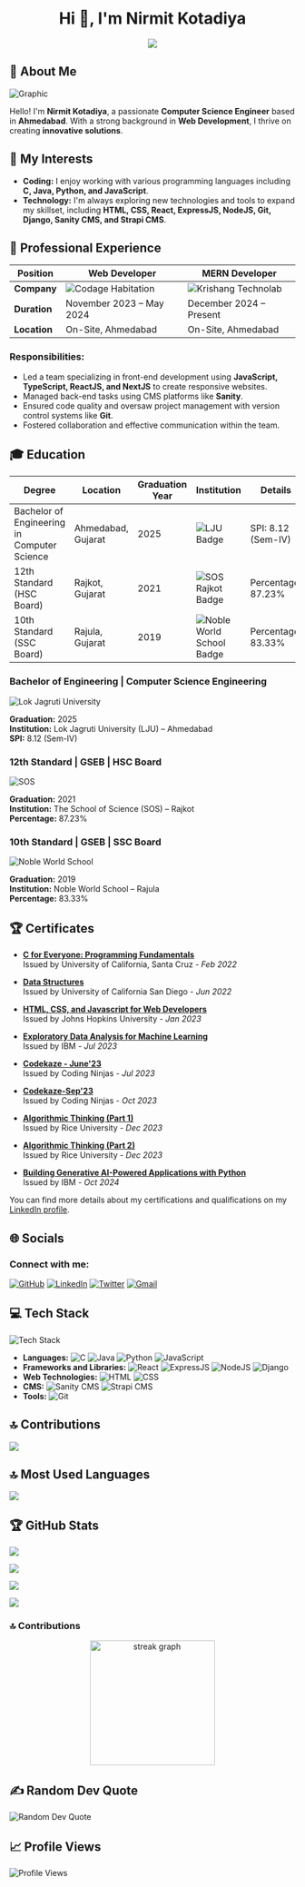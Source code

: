 <!--
**nirmitkotadiya/nirmitkotadiya** is a ✨ _special_ ✨ repository because its `README.md` (this file) appears on your GitHub profile.

Here are some ideas to get you started:

- 🔭 I’m currently working on ...
- 🌱 I’m currently learning ...
- 👯 I’m looking to collaborate on ...
- 🤔 I’m looking for help with ...
- 💬 Ask me about ...
- 📫 How to reach me: ...
- 😄 Pronouns: ...
- ⚡ Fun fact: ...

![Profile](https://img.shields.io/badge/Profile-Nirmit%20Kotadiya-blue?style=for-the-badge)
-->


<h1 align="center">Hi 👋, I'm Nirmit Kotadiya</h1>
<p align="center">
    <img src="https://readme-typing-svg.herokuapp.com?color=E22FE4&width=1000&height=45&lines=A+Passionate+Full+Stack+Developer+and+Programmer+from+India.;Expert+in+Modern+Web+Technologies+and+Frameworks.;Proficient+in+Building+Scalable+Web+Applications.;Always+Learning+and+Adapting+to+New+Technologies.;Empowering+Others+through+Knowledge+Sharing.;Nice+To+Meet+You+...&center=true"></a>
</p>



## 💫 About Me

![Graphic](https://img.shields.io/badge/Passionate-Engineer-blue?style=for-the-badge)

Hello! I'm **Nirmit Kotadiya**, a passionate **Computer Science Engineer** based in **Ahmedabad**. With a strong background in **Web Development**, I thrive on creating **innovative solutions**.

## 🌟 My Interests

- **Coding:** I enjoy working with various programming languages including **C, Java, Python, and JavaScript**.
- **Technology:** I'm always exploring new technologies and tools to expand my skillset, including **HTML, CSS, React, ExpressJS, NodeJS, Git, Django, Sanity CMS, and Strapi CMS**.

## 💼 Professional Experience

| **Position**          | Web Developer                                              | MERN Developer                                              |
|-----------------------|------------------------------------------------------------|-------------------------------------------------------------|
| **Company**           | ![Codage Habitation](https://img.shields.io/badge/Codage-Habitation-blue?style=for-the-badge) | ![Krishang Technolab](https://img.shields.io/badge/Krishang-Technolab-blue?style=for-the-badge) |
| **Duration**          | November 2023 – May 2024                                   | December 2024 – Present                                   |
| **Location**          | On-Site, Ahmedabad                                         | On-Site, Ahmedabad                                        |

### Responsibilities:
- Led a team specializing in front-end development using **JavaScript, TypeScript, ReactJS, and NextJS** to create responsive websites.
- Managed back-end tasks using CMS platforms like **Sanity**.
- Ensured code quality and oversaw project management with version control systems like **Git**.
- Fostered collaboration and effective communication within the team.


<!-- ### Web Developer | Codage Habitation
![Codage Habitation](https://img.shields.io/badge/Codage-Habitation-blue?style=for-the-badge)

**Duration:** November 2023 – May 2024  
**Location:** On-Site, Ahmedabad

**Responsibilities:**
- Led a team specializing in front-end development using **JavaScript, TypeScript, ReactJS, and NextJS** to create responsive websites.
- Managed back-end tasks using CMS platforms like **Sanity**.
- Ensured code quality and oversaw project management with version control systems like **Git**.
- Fostered collaboration and effective communication within the team. -->

## 🎓 Education


| **Degree**                               | **Location**         | **Graduation Year** | **Institution**                            | **Details**           |
|-------------------------------------------|---------------------|---------------------|--------------------------------------------|------------------------|
| Bachelor of Engineering in Computer Science| Ahmedabad, Gujarat  | 2025                | ![LJU Badge](https://img.shields.io/badge/LJU-Ahmedabad-green?style=for-the-badge) | SPI: 8.12 (Sem-IV)     |
| 12th Standard (HSC Board)                 | Rajkot, Gujarat  | 2021                | ![SOS Rajkot Badge](https://img.shields.io/badge/SOS-Rajkot-orange?style=for-the-badge) | Percentage: 87.23%     |
| 10th Standard (SSC Board)                 | Rajula, Gujarat  | 2019                | ![Noble World School Badge](https://img.shields.io/badge/Noble-World%20School-red?style=for-the-badge) | Percentage: 83.33%     |


### Bachelor of Engineering | Computer Science Engineering
![Lok Jagruti University](https://img.shields.io/badge/LJU-Ahmedabad-green?style=for-the-badge)

**Graduation:** 2025  
**Institution:** Lok Jagruti University (LJU) – Ahmedabad  
**SPI:** 8.12 (Sem-IV)

### 12th Standard | GSEB | HSC Board
![SOS](https://img.shields.io/badge/SOS-Rajkot-orange?style=for-the-badge)

**Graduation:** 2021  
**Institution:** The School of Science (SOS) – Rajkot  
**Percentage:** 87.23%

### 10th Standard | GSEB | SSC Board
![Noble World School](https://img.shields.io/badge/Noble-World%20School-red?style=for-the-badge)

**Graduation:** 2019  
**Institution:** Noble World School – Rajula  
**Percentage:** 83.33%

## 🏆 Certificates

- **[C for Everyone: Programming Fundamentals](https://coursera.org/share/2eace4bcc74fa5ba78202b1ea9f44cf7)**  
  Issued by University of California, Santa Cruz - *Feb 2022*

- **[Data Structures](https://coursera.org/share/c434e14f645c8343b176e581c0de7c1b)**  
  Issued by University of California San Diego - *Jun 2022*

- **[HTML, CSS, and Javascript for Web Developers](https://coursera.org/share/acb9baa371cb08836a227b2eb6e70330)**  
  Issued by Johns Hopkins University - *Jan 2023*

- **[Exploratory Data Analysis for Machine Learning](https://coursera.org/share/68a6f6c2c348cde47c6f25c0614e1b60)**  
  Issued by IBM - *Jul 2023*

- **[Codekaze - June'23](https://ninjasfiles.s3.amazonaws.com/certificate_of_event_codekaze_-_june_23_round_1_c1f96265bcddf9465bd8.pdf)**  
  Issued by Coding Ninjas - *Jul 2023*

- **[Codekaze-Sep'23](https://ninjasfiles.s3.amazonaws.com/certificate_of_event_codekaze-sep_23_round_1_naukri_engineers_week_4e5e89de47a8bb2361a3.pdf)**  
  Issued by Coding Ninjas - *Oct 2023*
  
- **[Algorithmic Thinking (Part 1)](https://coursera.org/share/7fadcf9fe0755ab576e5b612531ccc4f)**  
  Issued by Rice University - *Dec 2023*

- **[Algorithmic Thinking (Part 2)](https://coursera.org/share/ada86de4aa044c581d7bb87bed1555ca)**  
  Issued by Rice University - *Dec 2023*
  
- **[Building Generative AI-Powered Applications with Python](https://coursera.org/share/0e9e0915d76e2e9c47c1c66db684e029)**  
  Issued by IBM - *Oct 2024*


You can find more details about my certifications and qualifications on my [LinkedIn profile](https://www.linkedin.com/in/nirmitkotadiya).



## 🌐 Socials

### Connect with me:
   [![GitHub](https://img.shields.io/badge/GitHub-Profile-blue?style=flat-square&logo=github)](https://github.com/nirmitkotadiya)
   [![LinkedIn](https://img.shields.io/badge/LinkedIn-Profile-blue?style=flat-square&logo=linkedin)](https://www.linkedin.com/in/nirmitkotadiya)
   [![Twitter](https://img.shields.io/badge/Twitter-Profile-blue?style=flat-square&logo=twitter)](https://twitter.com/NirmitKotadiya)
   [![Gmail](https://img.shields.io/badge/Gmail-Contact-red?style=flat-square&logo=gmail)](mailto:kotadiyanirmit24@gmail.com)

## 💻 Tech Stack


![Tech Stack](https://img.shields.io/badge/tech-stack-blue?style=flat&logo=appveyor)
- **Languages:**  ![C](https://img.shields.io/badge/-C-A8B9CC?style=flat&logo=c&logoColor=white) ![Java](https://img.shields.io/badge/-Java-007396?style=flat&logo=java&logoColor=white) ![Python](https://img.shields.io/badge/-Python-3776AB?style=flat&logo=python&logoColor=white) ![JavaScript](https://img.shields.io/badge/-JavaScript-F7DF1E?style=flat&logo=javascript&logoColor=black)
- **Frameworks and Libraries:**  ![React](https://img.shields.io/badge/-React-61DAFB?style=flat&logo=react&logoColor=black) ![ExpressJS](https://img.shields.io/badge/-ExpressJS-000000?style=flat&logo=express&logoColor=white) ![NodeJS](https://img.shields.io/badge/-NodeJS-339933?style=flat&logo=node.js&logoColor=white) ![Django](https://img.shields.io/badge/-Django-092E20?style=flat&logo=django&logoColor=white)
- **Web Technologies:**  ![HTML](https://img.shields.io/badge/-HTML-E34F26?style=flat&logo=html5&logoColor=white) ![CSS](https://img.shields.io/badge/-CSS-1572B6?style=flat&logo=css3&logoColor=white)
- **CMS:**  ![Sanity CMS](https://img.shields.io/badge/-Sanity-FF4088?style=flat&logo=sanity&logoColor=white) ![Strapi CMS](https://img.shields.io/badge/-Strapi-2E7EEA?style=flat&logo=strapi&logoColor=white)
- **Tools:**  ![Git](https://img.shields.io/badge/-Git-F05032?style=flat&logo=git&logoColor=white)



## 🔝 Contributions

![](https://github-profile-summary-cards.vercel.app/api/cards/repos-per-language?username=nirmitkotadiya&theme=default)

## 🔝 Most Used Languages

![](https://github-readme-stats.vercel.app/api/top-langs/?username=nirmitkotadiya&layout=compact)

## 🏆 GitHub Stats

![](https://github-readme-stats.vercel.app/api?username=nirmitkotadiya&show_icons=true)

<!-- ## ⌛ GitHub Most Used Packages --> 
[![](https://stats.quine.sh/nirmitkotadiya/dependencies?theme=dark)](https://quine.sh?utm_source=widgets&utm_campaign=nirmitkotadiya)

<!--  ## ⌛ GitHub Languages Over Time --> 
[![](https://stats.quine.sh/nirmitkotadiya/languages-over-time?theme=dark)](https://quine.sh)

<!--  ## ⌛ GitHub Topic Over Time --> 
[![](https://stats.quine.sh/nirmitkotadiya/topics-over-time?theme=dark)](https://quine.sh)

### 🔝 Contributions
    
<div align="center">
  <img src="https://streak-stats.demolab.com?user=nirmitkotadiya&locale=en&mode=daily&theme=dark&hide_border=false&border_radius=5&order=3" height="220" alt="streak graph"  />
</div>

## ✍️ Random Dev Quote

![Random Dev Quote](https://quotes-github-readme.vercel.app/api?type=horizontal&theme=light)

## 📈 Profile Views

![Profile Views](https://komarev.com/ghpvc/?username=nirmitkotadiya&color=brightgreen)

